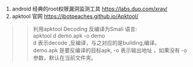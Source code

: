 1. android 经典的root权限漏洞监测工具 https://labs.duo.com/xray/
2. apktool 官网 https://ibotpeaches.github.io/Apktool/
>> 利用apktool Decoding 反编译为Smali 语言:<br>
   apktool d demo.apk -o demo<br>
   d 表示decode ,反编译，与之对应的是building,编译。<br>
   demo.apk 是要反编译的目标apk, -o 表示输出地址 ，如果没有 -o 参数，默认在当前文件夹。<br>
